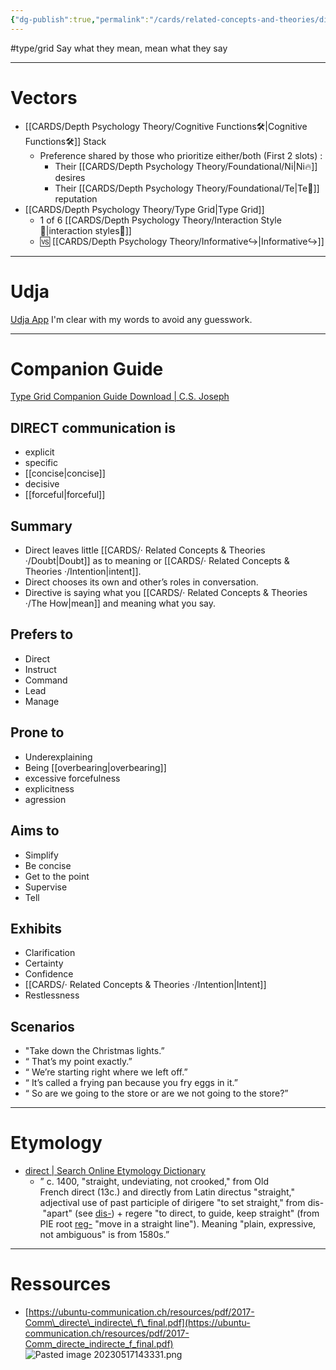 ```yaml
---
{"dg-publish":true,"permalink":"/cards/related-concepts-and-theories/direct/","created":"2023-01-01T13:12:17.828+01:00","updated":"2023-05-26T22:01:59.762+02:00"}
---
```


#type/grid 
Say what they mean, mean what they say 

---
# Vectors  
- [[CARDS/Depth Psychology Theory/Cognitive Functions🛠️\|Cognitive Functions🛠️]] Stack
	- Preference shared by those who prioritize either/both (First 2 slots) : 
		- Their [[CARDS/Depth Psychology Theory/Foundational/Ni\|Ni🔥]] desires 
		- Their [[CARDS/Depth Psychology Theory/Foundational/Te\|Te🏹]] reputation 
- [[CARDS/Depth Psychology Theory/Type Grid\|Type Grid]]
	- 1 of 6 [[CARDS/Depth Psychology Theory/Interaction Style💬\|interaction styles💬]] 
	- 🆚 [[CARDS/Depth Psychology Theory/Informative↪️\|Informative↪️]] 

---
# Udja
[Udja App](https://www.udja.app/#/)
I'm clear with my words to avoid any guesswork.

---
# Companion Guide 
[Type Grid Companion Guide Download | C.S. Joseph](https://csjoseph.life/type-grid-companion-guide-download/)
## **DIRECT communication is** 
-   explicit
-   specific
-   [[concise\|concise]]
-   decisive
-   [[forceful\|forceful]]  
## **Summary**
  - Direct leaves little [[CARDS/· Related Concepts & Theories ·/Doubt\|Doubt]] as to meaning or [[CARDS/· Related Concepts & Theories ·/Intention\|intent]].
  - Direct chooses its own and other’s roles in conversation.
  - Directive is saying what you [[CARDS/· Related Concepts & Theories ·/The How\|mean]] and meaning what you say.
## **Prefers to** 
-   Direct
-   Instruct
-   Command
-   Lead
-   Manage

## **Prone to** 
-   Underexplaining
-   Being [[overbearing\|overbearing]]
-   excessive forcefulness
-   explicitness
-   agression

## **Aims to**
-   Simplify
-   Be concise
-   Get to the point
-   Supervise
-   Tell

## **Exhibits**
-   Clarification
-   Certainty
-   Confidence
-   [[CARDS/· Related Concepts & Theories ·/Intention\|Intent]]
-   Restlessness 

## **Scenarios**
-   "Take down the Christmas lights.”
- “ That’s my point exactly.”
-   “ We’re starting right where we left off.”
-   “ It’s called a frying pan because you fry eggs in it.”
-   “ So are we going to the store or are we not going to the store?”

---
# Etymology 
- [direct | Search Online Etymology Dictionary](https://www.etymonline.com/search?q=direct)
	- ” c. 1400, "straight, undeviating, not crooked," from Old French direct (13c.) and directly from Latin directus "straight," adjectival use of past participle of dirigere "to set straight," from dis- "apart" (see [dis-](https://www.etymonline.com/word/dis-?ref=etymonline_crossreference "Etymology, meaning and definition of dis- ")) + regere "to direct, to guide, keep straight" (from PIE root [reg-](https://www.etymonline.com/word/*reg-?ref=etymonline_crossreference "Etymology, meaning and definition of *reg- ") "move in a straight line"). Meaning "plain, expressive, not ambiguous" is from 1580s.”
---
# Ressources 
- [https://ubuntu-communication.ch/resources/pdf/2017-Comm\_directe\_indirecte\_f\_final.pdf](https://ubuntu-communication.ch/resources/pdf/2017-Comm_directe_indirecte_f_final.pdf)
![Pasted image 20230517143331.png](/img/user/EXTRAS/Images/Pasted%20image%2020230517143331.png)



